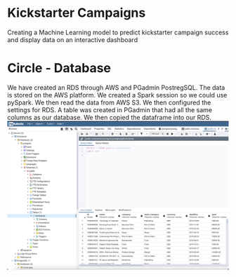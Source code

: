 # Kickstarter Campaigns

Creating a Machine Learning model to predict kickstarter campaign success and display data on an interactive dashboard

# Circle - Database

We have created an RDS through AWS and PGadmin PostregSQL. The data is stored on the AWS platform. We created a Spark session so we could use pySpark. We then read the data from AWS S3. We then configured the settings for RDS. A table was created in PGadmin that had all the same columns as our database. We then copied the dataframe into our RDS.
![](RDS.png)
